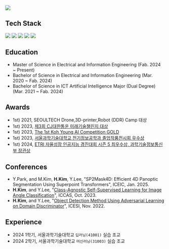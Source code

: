 <img src="https://capsule-render.vercel.app/api?type=Waving&color=auto&height=200&section=header&text=Kim-Hyeonseok&fontSize=80" />

## Tech Stack

<img src="https://img.shields.io/badge/Python-3766AB?style=flat-square&logo=Python&logoColor=white"/></a>
<img src="https://img.shields.io/badge/Pytorch-EE4C2C?style=flat-square&logo=Pytorch&logoColor=white"/></a>
<img src="https://img.shields.io/badge/Tensorflow-FF6F00?style=flat-square&logo=Tensorflow&logoColor=white"/></a>
<img src="https://img.shields.io/badge/OpenCV-5C3EE8?style=flat-square&logo=OpenCV&logoColor=white"/></a>
<img src="https://img.shields.io/badge/Numpy-013243?style=flat-square&logo=Numpy&logoColor=white"/></a>


<!-- ![Anurag's GitHub stats](https://github-readme-stats.vercel.app/api?username=Hsgalaxy-Kim&show_icons=true&theme=transparent)</a>-->

## Education
  * Master of Science in Electrical and Information Engineering (Fab. 2024 ~ Present)
  * Bachelor of Science in Electrical and Information Engineering (Mar. 2020 ~ Fab. 2024)
  * Bachelor of Science in ICT Artificial Intelligence Major (Dual Degree) (Mar. 2021 ~ Fab. 2024)

## Awards
  * 1st) 2021, SEOULTECH Drone,3D-printer,Robot (DDR) Camp 대상
  * 1st) 2023, [제3회 CJ대한통운 미래기술챌린지 대상](http://www.dizzotv.com/site/data/html_dir/2023/09/18/2023091880151.html)
  * 1st) 2023, [The 1st Koh Young AI Competition GOLD](http://m.irobotnews.com/news/articleView.html?idxno=32989)
  * 1st) 2023, [서울과학기술대학교 전기정보공학과 졸업작품전시회 우수상](https://eie.seoultech.ac.kr/majornotice/notice/?do=view&profboardidx=0&bnum=973&bidx=541490&cate=7&allboard=false&nowpage=1)
  * 1st) 2024, [ETRI 자율성장 인공지능 경진대회 시즌 5 최우수상, 과학기술정보통신부 장관상](https://www.etnews.com/20241018000139)

## Conferences
  * Y.Park, and M.Kim, **H.Kim**, Y.Lee, "SP2Mask4D: Efficient 4D Panoptic Segmentation Using Superpoint Transformers", ICEIC, Jan. 2025.
  * **H.Kim**, and Y.Lee, "[Class-Agnostic Self-Supervised Learning for Image Angle Classification](https://ieeexplore.ieee.org/abstract/document/10317040)", ICCAS, Oct. 2023.
  * **H.Kim**, and Y.Lee, "[Object Detection Method Using Adversarial Learning on Domain Discriminator](https://koreascience.kr/article/CFKO202214438256258.pdf)", ICESI, Nov. 2022.

## Experience
  * 2024 1학기, 서울과학기술대학교 `딥러닝(41001)` 실습 조교
  * 2024 2학기, 서울과학기술대학교 `머신러닝(31003)` 실습 조교
<!--
**hsgalaxy-K/hsgalaxy-K** is a ✨ _special_ ✨ repository because its `README.md` (this file) appears on your GitHub profile.

Here are some ideas to get you started:

- 🔭 I’m currently working on ...
- 🌱 I’m currently learning ...
- 👯 I’m looking to collaborate on ...
- 🤔 I’m looking for help with ...
- 💬 Ask me about ...
- 📫 How to reach me: ...
- 😄 Pronouns: ...
- ⚡ Fun fact: ...
-->
